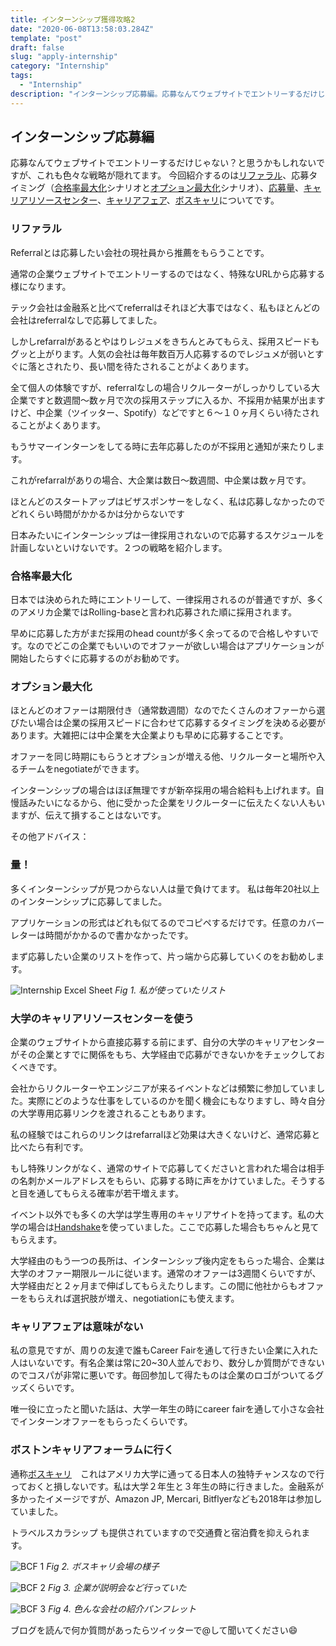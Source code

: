 ```yaml
---
title: インターンシップ獲得攻略2
date: "2020-06-08T13:58:03.284Z"
template: "post"
draft: false
slug: "apply-internship"
category: "Internship"
tags:
  - "Internship"
description: "インターンシップ応募編。応募なんてウェブサイトでエントリーするだけじゃない？と思うかもしれないですが、これも色々な戦略が隠れてます。今回紹介するのはReferral、応募タイミング（オプション最大化シナリオと合格率最大化シナリオ）、応募量、Career Resource Center、Career Fair、ボスキャリについてです。"
---
```

## インターンシップ応募編

応募なんてウェブサイトでエントリーするだけじゃない？と思うかもしれないですが、これも色々な戦略が隠れてます。
今回紹介するのは[リファラル](#リファラル)、応募タイミング（[合格率最大化](#合格率最大化)シナリオと[オプション最大化](#オプション最大化)シナリオ）、[応募量](#量！)、[キャリアリソースセンター](#大学のキャリアリソースセンターを使う)、[キャリアフェア](#キャリアフェアは意味がない)、[ボスキャリ](#ボストンキャリアフォーラムに行く)についてです。

### リファラル

Referralとは応募したい会社の現社員から推薦をもらうことです。

通常の企業ウェブサイトでエントリーするのではなく、特殊なURLから応募する様になります。

テック会社は金融系と比べてreferralはそれほど大事ではなく、私もほとんどの会社はreferralなしで応募してました。

しかしrefarralがあるとやはりレジュメをきちんとみてもらえ、採用スピードもグッと上がります。人気の会社は毎年数百万人応募するのでレジュメが弱いとすぐに落とされたり、長い間を待たされることがよくあります。

全て個人の体験ですが、referralなしの場合リクルーターがしっかりしている大企業ですと数週間〜数ヶ月で次の採用ステップに入るか、不採用か結果が出ますけど、中企業（ツイッター、Spotify）などですと６〜１０ヶ月くらい待たされることがよくあります。

もうサマーインターンをしてる時に去年応募したのが不採用と通知が来たりします。

これがrefarralがありの場合、大企業は数日〜数週間、中企業は数ヶ月です。

ほとんどのスタートアップはビザスポンサーをしなく、私は応募しなかったのでどれくらい時間がかかるかは分からないです

日本みたいにインターンシップは一律採用されないので応募するスケジュールを計画しないといけないです。２つの戦略を紹介します。

### 合格率最大化

日本では決められた時にエントリーして、一律採用されるのが普通ですが、多くのアメリカ企業ではRolling-baseと言われ応募された順に採用されます。

早めに応募した方がまだ採用のhead countが多く余ってるので合格しやすいです。なのでどこの企業でもいいのでオファーが欲しい場合はアプリケーションが開始したらすぐに応募するのがお勧めです。

### オプション最大化

ほとんどのオファーは期限付き（通常数週間）なのでたくさんのオファーから選びたい場合は企業の採用スピードに合わせて応募するタイミングを決める必要があります。大雑把には中企業を大企業よりも早めに応募することです。

オファーを同じ時期にもらうとオプションが増える他、リクルーターと場所や入るチームをnegotiateができます。

インターンシップの場合はほぼ無理ですが新卒採用の場合給料も上げれます。自慢話みたいになるから、他に受かった企業をリクルーターに伝えたくない人もいますが、伝えて損することはないです。

その他アドバイス：

### 量！

多くインターンシップが見つからない人は量で負けてます。
私は毎年20社以上のインターンシップに応募してました。

アプリケーションの形式はどれも似てるのでコピペするだけです。任意のカバーレターは時間がかかるので書かなかったです。

まず応募したい企業のリストを作って、片っ端から応募していくのをお勧めします。

![Internship Excel Sheet](../../static/media/post3/1.png)
*Fig 1. 私が使っていたリスト*

### 大学のキャリアリソースセンターを使う

企業のウェブサイトから直接応募する前にまず、自分の大学のキャリアセンターがその企業とすでに関係をもち、大学経由で応募ができないかをチェックしておくべきです。

会社からリクルーターやエンジニアが来るイベントなどは頻繁に参加していました。実際にどのような仕事をしているのかを聞く機会にもなりますし、時々自分の大学専用応募リンクを渡されることもあります。

私の経験ではこれらのリンクはrefarralほど効果は大きくないけど、通常応募と比べたら有利です。

もし特殊リンクがなく、通常のサイトで応募してくださいと言われた場合は相手の名刺かメールアドレスをもらい、応募する時に声をかけていました。そうすると目を通してもらえる確率が若干増えます。

イベント以外でも多くの大学は学生専用のキャリアサイトを持ってます。私の大学の場合は[Handshake](https://joinhandshake.com/universities/)を使っていました。ここで応募した場合もちゃんと見てもらえます。

大学経由のもう一つの長所は、インターンシップ後内定をもらった場合、企業は大学のオファー期限ルールに従います。通常のオファーは3週間くらいですが、大学経由だと２ヶ月まで伸ばしてもらえたりします。この間に他社からもオファーをもらえれば選択肢が増え、negotiationにも使えます。

### キャリアフェアは意味がない

私の意見ですが、周りの友達で誰もCareer Fairを通して行きたい企業に入れた人はいないです。有名企業は常に20~30人並んでおり、数分しか質問ができないのでコスパが非常に悪いです。毎回参加して得たものは企業のロゴがついてるグッズくらいです。

唯一役に立ったと聞いた話は、大学一年生の時にcareer fairを通して小さな会社でインターンオファーをもらったくらいです。

### ボストンキャリアフォーラムに行く

通称[ボスキャリ](https://careerforum.net/ja/event/bos/)　これはアメリカ大学に通ってる日本人の独特チャンスなので行っておくと損しないです。私は大学２年生と３年生の時に行きました。金融系が多かったイメージですが、Amazon JP, Mercari, Bitflyerなども2018年は参加していました。

トラベルスカラシップ も提供されていますので交通費と宿泊費を抑えられます。

![BCF 1](../../static/media/post3/2.jpg)
*Fig 2. ボスキャリ会場の様子*


![BCF 2](../../static/media/post3/3.jpg)
*Fig 3. 企業が説明会など行っていた*


![BCF 3](../../static/media/post3/5.jpg)
*Fig 4. 色んな会社の紹介パンフレット*


ブログを読んで何か質問があったらツイッターで@して聞いてください😄